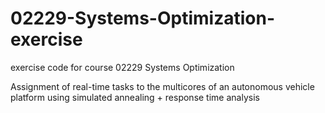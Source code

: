 # 02229-Systems-Optimization-exercise

exercise code for course 02229 Systems Optimization

Assignment of real-time tasks to the multicores of an autonomous vehicle platform using simulated annealing + response time analysis
